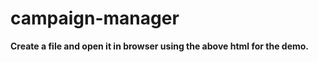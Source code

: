 # campaign-manager

<!DOCTYPE html>
<html lang="en">
<head>
  <meta charset="UTF-8">
  <title>Campaign Display</title>
</head>
<body>
  <div id="campaignContainer"></div>

  <script>
    function initCampaign(campaignContainer, campaignId) {
      fetch('http://localhost:3000/') // Fetch the handleCampaign function from the server
        .then(response => response.text())
        .then(handleCampaignFunction => {
          eval(handleCampaignFunction); // Evaluate the received handleCampaign function
          // Use handleCampaign function to display a campaign
          handleCampaign(campaignContainer, campaignId);
        })
        .catch(error => {
          console.error('Error fetching handleCampaign function:', error);
        });
    }

    // Call initCampaign to render the campaign with ID 1 in the specified container
    initCampaign('campaignContainer', 3); // Replace '1' with the desired campaign ID
  </script>
</body>
</html>

**Create a file and open it in browser using the above html for the demo.**
